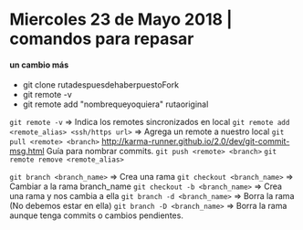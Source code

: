 # Miercoles 23 de Mayo 2018 | comandos para repasar

#### un cambio más
- git clone rutadespuesdehaberpuestoFork
- git remote -v
- git remote add "nombrequeyoquiera" rutaoriginal

`git remote -v` => Indica los remotes sincronizados en local
`git remote add <remote_alias> <ssh/https url>` => Agrega un remote a nuestro local
`git pull <remote> <branch>`
http://karma-runner.github.io/2.0/dev/git-commit-msg.html
Guía para nombrar commits.
`git push <remote> <branch>`
`git remote remove <remote_alias>`

`git branch <branch_name>` => Crea una rama
`git checkout <branch_name>` => Cambiar a la rama branch_name
`git checkout -b <branch_name>` => Crea una rama y nos cambia a ella
`git branch -d <branch_name>` => Borra la rama (No debemos estar en ella)
`git branch -D <branch_name>` => Borra la rama aunque tenga commits o cambios pendientes.